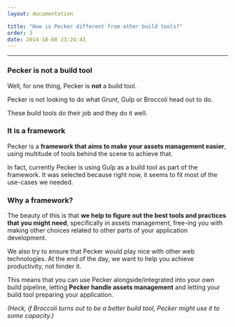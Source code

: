 ```yaml
---
layout: documentation

title: "How is Pecker different from other build tools?"
order: 3
date: 2014-10-08 23:24:43
---
```


----

### Pecker is not a build tool
Well, for one thing, Pecker is **not** a build tool.

Pecker is not looking to do what Grunt, Gulp or Broccoli head out to do.

These build tools do their job and they do it well.

### It is a framework
Pecker is a **framework that aims to make your assets management easier**, using multitude of tools behind the scene to achieve that.

In fact, currently Pecker is using Gulp as a build tool as part of the framework. It was selected because right now, it seems to fit most of the use-cases we needed.

### Why a framework?
The beauty of this is that **we help to figure out the best tools and practices that you might need**,
specifically in assets management, free-ing you with making other choices related to other parts of your application development.

We also try to ensure that Pecker would play nice with other web technologies. At the end of the day, we want to help you achieve productivity, not hinder it.

This means that you can use Pecker alongside/integrated into your own build pipeline, letting **Pecker handle assets management** and letting your build tool preparing your application. 

*(Heck, if Broccoli turns out to be a better build tool, Pecker might use it to some capacity.)*

